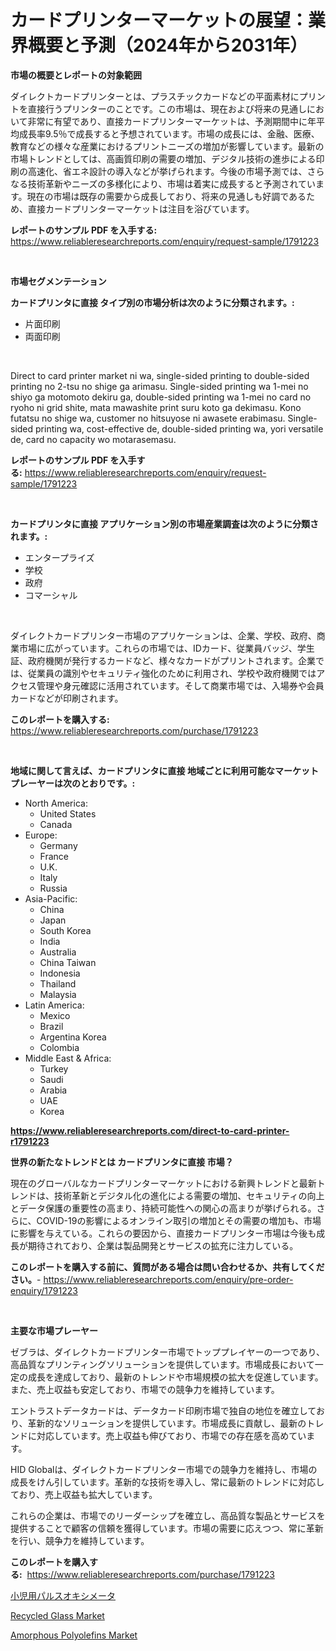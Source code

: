 <p><h1>カードプリンターマーケットの展望：業界概要と予測（2024年から2031年）</h1></p><p><strong>市場の概要とレポートの対象範囲</strong></p>
<p><p>ダイレクトカードプリンターとは、プラスチックカードなどの平面素材にプリントを直接行うプリンターのことです。この市場は、現在および将来の見通しにおいて非常に有望であり、直接カードプリンターマーケットは、予測期間中に年平均成長率9.5％で成長すると予想されています。市場の成長には、金融、医療、教育などの様々な産業におけるプリントニーズの増加が影響しています。最新の市場トレンドとしては、高画質印刷の需要の増加、デジタル技術の進歩による印刷の高速化、省エネ設計の導入などが挙げられます。今後の市場予測では、さらなる技術革新やニーズの多様化により、市場は着実に成長すると予測されています。現在の市場は既存の需要から成長しており、将来の見通しも好調であるため、直接カードプリンターマーケットは注目を浴びています。</p></p>
<p><strong>レポートのサンプル PDF を入手する:</strong> <a href="https://www.reliableresearchreports.com/enquiry/request-sample/1791223">https://www.reliableresearchreports.com/enquiry/request-sample/1791223</a></p>
<p>&nbsp;</p>
<p><strong>市場セグメンテーション</strong></p>
<p><strong>カードプリンタに直接 タイプ別の市場分析は次のように分類されます。:</strong></p>
<p><ul><li>片面印刷</li><li>両面印刷</li></ul></p>
<p>&nbsp;</p>
<p><p>Direct to card printer market ni wa, single-sided printing to double-sided printing no 2-tsu no shige ga arimasu. Single-sided printing wa 1-mei no shiyo ga motomoto dekiru ga, double-sided printing wa 1-mei no card no ryoho ni grid shite, mata mawashite print suru koto ga dekimasu. Kono futatsu no shige wa, customer no hitsuyose ni awasete erabimasu. Single-sided printing wa, cost-effective de, double-sided printing wa, yori versatile de, card no capacity wo motarasemasu.</p></p>
<p><strong>レポートのサンプル PDF を入手する:</strong>&nbsp;<a href="https://www.reliableresearchreports.com/enquiry/request-sample/1791223">https://www.reliableresearchreports.com/enquiry/request-sample/1791223</a></p>
<p>&nbsp;</p>
<p><strong> カードプリンタに直接 アプリケーション別の市場産業調査は次のように分類されます。:</strong></p>
<p><ul><li>エンタープライズ</li><li>学校</li><li>政府</li><li>コマーシャル</li></ul></p>
<p>&nbsp;</p>
<p><p>ダイレクトカードプリンター市場のアプリケーションは、企業、学校、政府、商業市場に広がっています。これらの市場では、IDカード、従業員バッジ、学生証、政府機関が発行するカードなど、様々なカードがプリントされます。企業では、従業員の識別やセキュリティ強化のために利用され、学校や政府機関ではアクセス管理や身元確認に活用されています。そして商業市場では、入場券や会員カードなどが印刷されます。</p></p>
<p><strong>このレポートを購入する:</strong>&nbsp; <a href="https://www.reliableresearchreports.com/purchase/1791223">https://www.reliableresearchreports.com/purchase/1791223</a></p>
<p>&nbsp;</p>
<p><strong>地域に関して言えば、カードプリンタに直接 地域ごとに利用可能なマーケットプレーヤーは次のとおりです。:</strong></p>
<p><ul>
    <li>
        North America:
        <ul>
            <li>United States</li>
            <li>Canada</li>
        </ul>
    </li>
    <li>
        Europe:
        <ul>
            <li>Germany</li>
            <li>France</li>
            <li>U.K.</li>
            <li>Italy</li>
            <li>Russia</li>
        </ul>
    </li>
    <li>
        Asia-Pacific:
        <ul>
            <li>China</li>
            <li>Japan</li>
            <li>South Korea</li>
            <li>India</li>
            <li>Australia</li>
            <li>China Taiwan</li>
            <li>Indonesia</li>
            <li>Thailand</li>
            <li>Malaysia</li>
        </ul>
    </li>
    <li>
        Latin America:
        <ul>
            <li>Mexico</li>
            <li>Brazil</li>
            <li>Argentina Korea</li>
            <li>Colombia</li>
        </ul>
    </li>
    <li>
        Middle East & Africa:
        <ul>
            <li>Turkey</li>
            <li>Saudi</li>
            <li>Arabia</li>
            <li>UAE</li>
            <li>Korea</li>
        </ul>
    </li>
    </ul></p>
<p><strong><a href="https://www.reliableresearchreports.com/direct-to-card-printer-r1791223">https://www.reliableresearchreports.com/direct-to-card-printer-r1791223</a></strong>&nbsp;</p>
<p><strong>世界の新たなトレンドとは カードプリンタに直接 市場？</strong></p>
<p><p>現在のグローバルなカードプリンターマーケットにおける新興トレンドと最新トレンドは、技術革新とデジタル化の進化による需要の増加、セキュリティの向上とデータ保護の重要性の高まり、持続可能性への関心の高まりが挙げられる。さらに、COVID-19の影響によるオンライン取引の増加とその需要の増加も、市場に影響を与えている。これらの要因から、直接カードプリンター市場は今後も成長が期待されており、企業は製品開発とサービスの拡充に注力している。</p></p>
<p><strong>このレポートを購入する前に、質問がある場合は問い合わせるか、共有してください。</strong>- <a href="https://www.reliableresearchreports.com/enquiry/pre-order-enquiry/1791223">https://www.reliableresearchreports.com/enquiry/pre-order-enquiry/1791223</a></p>
<p>&nbsp;</p>
<p><strong>主要な市場プレーヤー</strong></p>
<p><p>ゼブラは、ダイレクトカードプリンター市場でトッププレイヤーの一つであり、高品質なプリンティングソリューションを提供しています。市場成長において一定の成長を達成しており、最新のトレンドや市場規模の拡大を促進しています。また、売上収益も安定しており、市場での競争力を維持しています。</p><p>エントラストデータカードは、データカード印刷市場で独自の地位を確立しており、革新的なソリューションを提供しています。市場成長に貢献し、最新のトレンドに対応しています。売上収益も伸びており、市場での存在感を高めています。</p><p>HID Globalは、ダイレクトカードプリンター市場での競争力を維持し、市場の成長をけん引しています。革新的な技術を導入し、常に最新のトレンドに対応しており、売上収益も拡大しています。</p><p>これらの企業は、市場でのリーダーシップを確立し、高品質な製品とサービスを提供することで顧客の信頼を獲得しています。市場の需要に応えつつ、常に革新を行い、競争力を維持しています。</p></p>
<p><strong>このレポートを購入する:</strong>&nbsp;&nbsp;<a href="https://www.reliableresearchreports.com/purchase/1791223">https://www.reliableresearchreports.com/purchase/1791223</a></p>
<p><p><a href="https://medium.com/@aidalakin1973/%E5%B0%8F%E5%85%90%E7%94%A8%E3%83%91%E3%83%AB%E3%82%B9%E3%82%AA%E3%82%AD%E3%82%B7%E3%83%A1%E3%83%BC%E3%82%BF%E3%83%BC%E5%B8%82%E5%A0%B4%E3%81%AF-%E5%B8%82%E5%A0%B4%E3%82%B7%E3%82%A7%E3%82%A2-%E5%B8%82%E5%A0%B4%E3%83%88%E3%83%AC%E3%83%B3%E3%83%89-%E5%B8%82%E5%A0%B4%E6%88%90%E9%95%B7%E3%81%AB%E9%96%A2%E3%81%99%E3%82%8B%E6%83%85%E5%A0%B1%E3%82%92%E6%8F%90%E4%BE%9B%E3%81%97%E3%81%A6%E3%81%84%E3%81%BE%E3%81%99-565bd0ec16df">小児用パルスオキシメータ</a></p><p><a href="https://www.linkedin.com/pulse/recycled-glass-market-challenges-opportunities-growth-drivers-edfne?trackingId=iw%2F9o8C%2Fe3W04ftYiyyLJw%3D%3D">Recycled Glass Market</a></p><p><a href="https://www.linkedin.com/pulse/amorphous-polyolefins-market-size-growth-forecast-from-2024--cknve?trackingId=G3u9uBAebtsUZkBlcKEvbA%3D%3D">Amorphous Polyolefins Market</a></p></p>